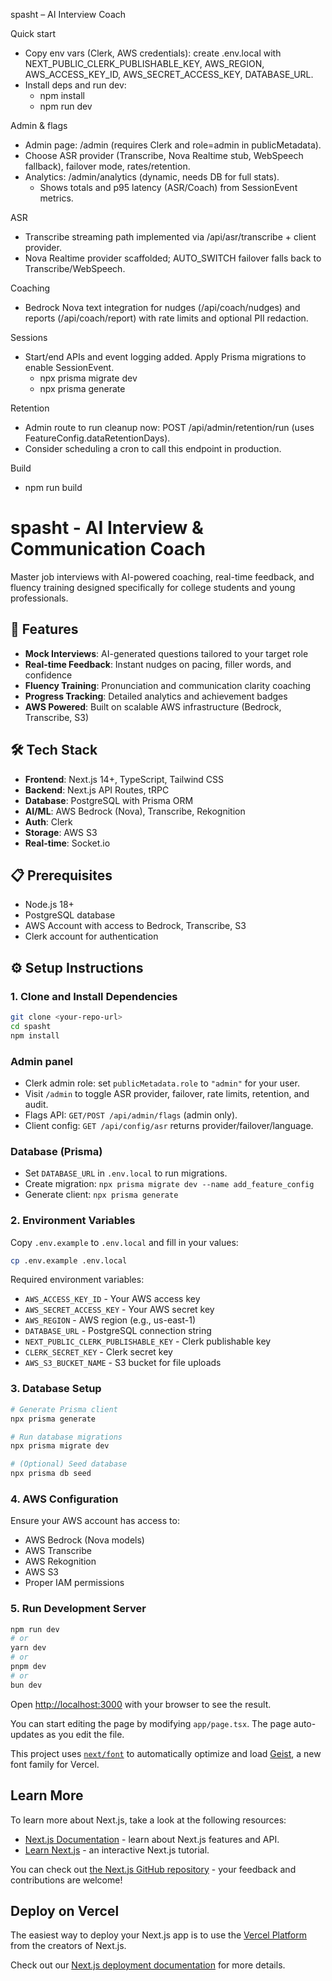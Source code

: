 spasht – AI Interview Coach

Quick start
- Copy env vars (Clerk, AWS credentials): create .env.local with NEXT_PUBLIC_CLERK_PUBLISHABLE_KEY, AWS_REGION, AWS_ACCESS_KEY_ID, AWS_SECRET_ACCESS_KEY, DATABASE_URL.
- Install deps and run dev:
  - npm install
  - npm run dev

Admin & flags
- Admin page: /admin (requires Clerk and role=admin in publicMetadata).
- Choose ASR provider (Transcribe, Nova Realtime stub, WebSpeech fallback), failover mode, rates/retention.
- Analytics: /admin/analytics (dynamic, needs DB for full stats).
  - Shows totals and p95 latency (ASR/Coach) from SessionEvent metrics.

ASR
- Transcribe streaming path implemented via /api/asr/transcribe + client provider.
- Nova Realtime provider scaffolded; AUTO_SWITCH failover falls back to Transcribe/WebSpeech.

Coaching
- Bedrock Nova text integration for nudges (/api/coach/nudges) and reports (/api/coach/report) with rate limits and optional PII redaction.

Sessions
- Start/end APIs and event logging added. Apply Prisma migrations to enable SessionEvent.
  - npx prisma migrate dev
  - npx prisma generate

Retention
- Admin route to run cleanup now: POST /api/admin/retention/run (uses FeatureConfig.dataRetentionDays).
 - Consider scheduling a cron to call this endpoint in production.

Build
- npm run build
# spasht - AI Interview & Communication Coach

Master job interviews with AI-powered coaching, real-time feedback, and fluency training designed specifically for college students and young professionals.

## 🚀 Features

- **Mock Interviews**: AI-generated questions tailored to your target role
- **Real-time Feedback**: Instant nudges on pacing, filler words, and confidence
- **Fluency Training**: Pronunciation and communication clarity coaching  
- **Progress Tracking**: Detailed analytics and achievement badges
- **AWS Powered**: Built on scalable AWS infrastructure (Bedrock, Transcribe, S3)

## 🛠️ Tech Stack

- **Frontend**: Next.js 14+, TypeScript, Tailwind CSS
- **Backend**: Next.js API Routes, tRPC
- **Database**: PostgreSQL with Prisma ORM
- **AI/ML**: AWS Bedrock (Nova), Transcribe, Rekognition
- **Auth**: Clerk
- **Storage**: AWS S3
- **Real-time**: Socket.io

## 📋 Prerequisites

- Node.js 18+ 
- PostgreSQL database
- AWS Account with access to Bedrock, Transcribe, S3
- Clerk account for authentication

## ⚙️ Setup Instructions

### 1. Clone and Install Dependencies

```bash
git clone <your-repo-url>
cd spasht
npm install
```

### Admin panel
- Clerk admin role: set `publicMetadata.role` to `"admin"` for your user.
- Visit `/admin` to toggle ASR provider, failover, rate limits, retention, and audit.
- Flags API: `GET/POST /api/admin/flags` (admin only).
- Client config: `GET /api/config/asr` returns provider/failover/language.

### Database (Prisma)
- Set `DATABASE_URL` in `.env.local` to run migrations.
- Create migration: `npx prisma migrate dev --name add_feature_config`
- Generate client: `npx prisma generate`

### 2. Environment Variables

Copy `.env.example` to `.env.local` and fill in your values:

```bash
cp .env.example .env.local
```

Required environment variables:
- `AWS_ACCESS_KEY_ID` - Your AWS access key
- `AWS_SECRET_ACCESS_KEY` - Your AWS secret key  
- `AWS_REGION` - AWS region (e.g., us-east-1)
- `DATABASE_URL` - PostgreSQL connection string
- `NEXT_PUBLIC_CLERK_PUBLISHABLE_KEY` - Clerk publishable key
- `CLERK_SECRET_KEY` - Clerk secret key
- `AWS_S3_BUCKET_NAME` - S3 bucket for file uploads

### 3. Database Setup

```bash
# Generate Prisma client
npx prisma generate

# Run database migrations
npx prisma migrate dev

# (Optional) Seed database
npx prisma db seed
```

### 4. AWS Configuration

Ensure your AWS account has access to:
- AWS Bedrock (Nova models)
- AWS Transcribe
- AWS Rekognition  
- AWS S3
- Proper IAM permissions

### 5. Run Development Server

```bash
npm run dev
# or
yarn dev
# or
pnpm dev
# or
bun dev
```

Open [http://localhost:3000](http://localhost:3000) with your browser to see the result.

You can start editing the page by modifying `app/page.tsx`. The page auto-updates as you edit the file.

This project uses [`next/font`](https://nextjs.org/docs/app/building-your-application/optimizing/fonts) to automatically optimize and load [Geist](https://vercel.com/font), a new font family for Vercel.

## Learn More

To learn more about Next.js, take a look at the following resources:

- [Next.js Documentation](https://nextjs.org/docs) - learn about Next.js features and API.
- [Learn Next.js](https://nextjs.org/learn) - an interactive Next.js tutorial.

You can check out [the Next.js GitHub repository](https://github.com/vercel/next.js) - your feedback and contributions are welcome!

## Deploy on Vercel

The easiest way to deploy your Next.js app is to use the [Vercel Platform](https://vercel.com/new?utm_medium=default-template&filter=next.js&utm_source=create-next-app&utm_campaign=create-next-app-readme) from the creators of Next.js.

Check out our [Next.js deployment documentation](https://nextjs.org/docs/app/building-your-application/deploying) for more details.
